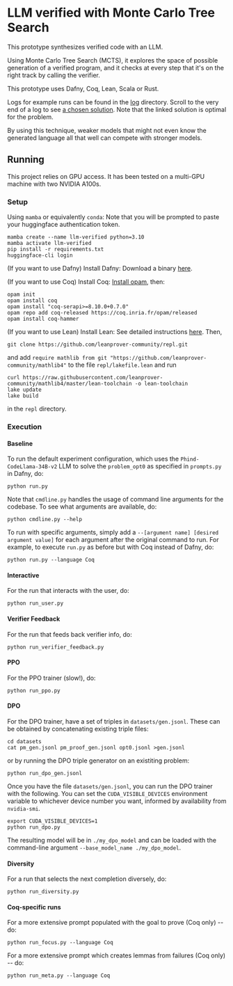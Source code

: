 # LLM verified with Monte Carlo Tree Search

This prototype synthesizes verified code with an LLM.

Using Monte Carlo Tree Search (MCTS), it explores the space of possible generation of a verified program, and it checks at every step that it's on the right track by calling the verifier.

This prototype uses Dafny, Coq, Lean, Scala or Rust.

Logs for example runs can be found in the [log](log) directory.
Scroll to the very end of a log to see [a chosen solution](https://github.com/namin/llm-verified-with-monte-carlo-tree-search/blob/main/log/opt0_alt.txt#L7661).
Note that the linked solution is optimal for the problem.

By using this technique, weaker models that might not even know the generated language all that well can compete with stronger models.

## Running

This project relies on GPU access. It has been tested on a multi-GPU machine with two NVIDIA A100s.

### Setup

Using `mamba` or equivalently `conda`:
Note that you will be prompted to paste your huggingface authentication token.
```
mamba create --name llm-verified python=3.10
mamba activate llm-verified
pip install -r requirements.txt
huggingface-cli login
```

(If you want to use Dafny) Install Dafny: Download a binary [here](https://github.com/dafny-lang/dafny/releases/latest).

(If you want to use Coq) Install Coq: [Install opam](https://opam.ocaml.org/doc/Install.html), then:

```
opam init
opam install coq
opam install "coq-serapi>=8.10.0+0.7.0"
opam repo add coq-released https://coq.inria.fr/opam/released
opam install coq-hammer
```

(If you want to use Lean) Install Lean: See detailed instructions [here](https://leanprover-community.github.io/get_started.html). Then,

```
git clone https://github.com/leanprover-community/repl.git
```

and add `require mathlib from git "https://github.com/leanprover-community/mathlib4"` to the file `repl/lakefile.lean` and run

```
curl https://raw.githubusercontent.com/leanprover-community/mathlib4/master/lean-toolchain -o lean-toolchain
lake update
lake build
```

in the `repl` directory.

### Execution

#### Baseline

To run the default experiment configuration, which uses the `Phind-CodeLlama-34B-v2` LLM to solve the `problem_opt0` as specified in `prompts.py` in Dafny, do:

```
python run.py
```

Note that `cmdline.py` handles the usage of command line arguments for the codebase. To see what arguments are available, do:

```
python cmdline.py --help
```

To run with specific arguments, simply add a `--[argument name] [desired argument value]` for each argument after the original command to run. For example, to execute `run.py` as before but with Coq instead of Dafny, do:

```
python run.py --language Coq
```

#### Interactive

For the run that interacts with the user, do:

```
python run_user.py
```

#### Verifier Feedback

For the run that feeds back verifier info, do:

```
python run_verifier_feedback.py
```

#### PPO

For the PPO trainer (slow!), do:

```
python run_ppo.py
```

#### DPO

For the DPO trainer, have a set of triples in `datasets/gen.jsonl`.
These can be obtained by concatenating existing triple files:

```
cd datasets
cat pm_gen.jsonl pm_proof_gen.jsonl opt0.jsonl >gen.jsonl 
```

or by running the DPO triple generator on an existiting problem:
```
python run_dpo_gen.jsonl
```

Once you have the file `datasets/gen.jsonl`, you can run the DPO trainer with the following.
You can set the `CUDA_VISIBLE_DEVICES` environment variable to whichever device number you want, informed by availability from `nvidia-smi`.
```
export CUDA_VISIBLE_DEVICES=1
python run_dpo.py
```

The resulting model will be in `./my_dpo_model` and can be loaded with the command-line argument `--base_model_name ./my_dpo_model`.

#### Diversity

For a run that selects the next completion diversely, do:

```
python run_diversity.py
```

#### Coq-specific runs

For a more extensive prompt populated with the goal to prove (Coq only) -- do:

```
python run_focus.py --language Coq
```

For a more extensive prompt which creates lemmas from failures (Coq only) -- do:

```
python run_meta.py --language Coq
```

